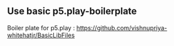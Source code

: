 
## Use basic p5.play-boilerplate
Boiler plate for p5.play : https://github.com/vishnupriya-whitehatjr/BasicLibFiles

